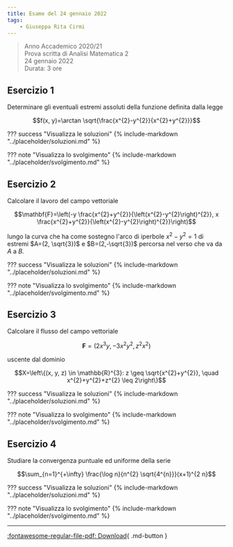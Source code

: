 ```yaml
---
title: Esame del 24 gennaio 2022
tags:
    - Giuseppa Rita Cirmi
---
```


>Anno Accademico 2020/21<br>
Prova scritta di Analisi Matematica 2<br>
24 gennaio 2022<br>
Durata: 3 ore

## Esercizio 1

Determinare gli eventuali estremi assoluti della funzione definita
dalla legge

$$f(x, y)=\arctan \sqrt{\frac{x^{2}-y^{2}}{x^{2}+y^{2}}}$$

??? success "Visualizza le soluzioni"
    {% include-markdown "../placeholder/soluzioni.md" %}

??? note "Visualizza lo svolgimento"
    {% include-markdown "../placeholder/svolgimento.md" %}

## Esercizio 2

Calcolare il lavoro del campo vettoriale

$$\mathbf{F}=\left(-y \frac{x^{2}+y^{2}}{\left(x^{2}-y^{2}\right)^{2}}, x \frac{x^{2}+y^{2}}{\left(x^{2}-y^{2}\right)^{2}}\right)$$

lungo la curva che ha come sostegno l'arco di iperbole $x^{2}-y^{2}=1$
di estremi $A=(2, \sqrt{3})$ e $B=(2,-\sqrt{3})$ percorsa nel verso che
va da $A$ a $B$.

??? success "Visualizza le soluzioni"
    {% include-markdown "../placeholder/soluzioni.md" %}

??? note "Visualizza lo svolgimento"
    {% include-markdown "../placeholder/svolgimento.md" %}

## Esercizio 3

Calcolare il flusso del campo vettoriale

$$\mathbf{F}=\left(2 x^{3} y,-3 x^{2} y^{2}, z^{2} x^{2}\right)$$

uscente dal dominio

$$X=\left\{(x, y, z) \in \mathbb{R}^{3}: z \geq \sqrt{x^{2}+y^{2}}, \quad x^{2}+y^{2}+z^{2} \leq 2\right\}$$

??? success "Visualizza le soluzioni"
    {% include-markdown "../placeholder/soluzioni.md" %}

??? note "Visualizza lo svolgimento"
    {% include-markdown "../placeholder/svolgimento.md" %}

## Esercizio 4

Studiare la convergenza puntuale ed uniforme della serie

$$\sum_{n=1}^{+\infty} \frac{\log n}{n^{2} \sqrt{4^{n}}}(x+1)^{2 n}$$

??? success "Visualizza le soluzioni"
    {% include-markdown "../placeholder/soluzioni.md" %}

??? note "Visualizza lo svolgimento"
    {% include-markdown "../placeholder/svolgimento.md" %}

---

[:fontawesome-regular-file-pdf: Download](pdf/24gennaio2022.pdf){ .md-button }